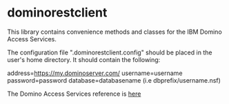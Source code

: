 # dominorestclient
This library contains convenience methods and classes for the IBM Domino Access Services.

The configuration file ".dominorestclient.config" should be placed in the user's home directory.
It should contain the following:

address=https://my.dominoserver.com/
username=username
password=password
database=databasename (i.e dbprefix/username.nsf)

The Domino Access Services reference is <a href="http://www-10.lotus.com/ldd/ddwiki.nsf/xpAPIViewer.xsp?lookupName=IBM+Domino+Access+Services+9.0.1#action=openDocument&content=catcontent&ct=api">here</a>
